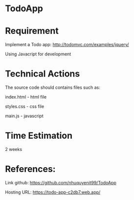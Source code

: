 # TodoApp

# Requirement
Implement a Todo app: http://todomvc.com/examples/jquery/

Using Javacript for development

# Technical Actions
The source code should contains files such as:

index.html - html file

styles.css - css file

main.js - javascript

# Time Estimation
2 weeks

# References:
Link github: https://github.com/nhuquyenit99/TodoApp

Hosting URL: https://todo-app-c2db7.web.app/
